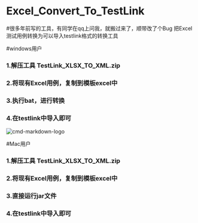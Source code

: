 # Excel_Convert_To_TestLink
#很多年前写的工具，有同学在qq上问我，就搬过来了，顺带改了个Bug
把Excel测试用例转换为可以导入testlink格式的转换工具

#windows用户
### 1.解压工具    TestLink_XLSX_TO_XML.zip
### 2.将现有Excel用例，复制到模板excel中
### 3.执行bat，进行转换
### 4.在testlink中导入即可
![cmd-markdown-logo](http://i1.bvimg.com/680306/1c79a495e6c8dede.png)

#Mac用户
### 1.解压工具    TestLink_XLSX_TO_XML.zip
### 2.将现有Excel用例，复制到模板excel中
### 3.直接运行jar文件
### 4.在testlink中导入即可
